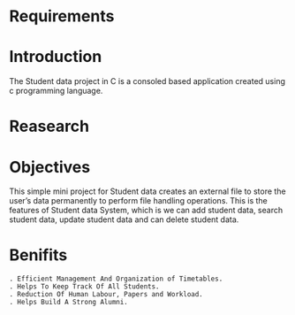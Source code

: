 #    Requirements


#  Introduction
   The Student data project  in C is a consoled based application created using c programming language.
   

#   Reasearch

#  Objectives

   This simple mini project for Student data  creates an external file to store the user’s data permanently to perform file handling operations. 
   This is the features of Student data System, which is we can add student data, search student data, update student data and can delete student data.
   
#  Benifits

    . Efficient Management And Organization of Timetables.
    . Helps To Keep Track Of All Students.
    . Reduction Of Human Labour, Papers and Workload.
    . Helps Build A Strong Alumni.
   
   


